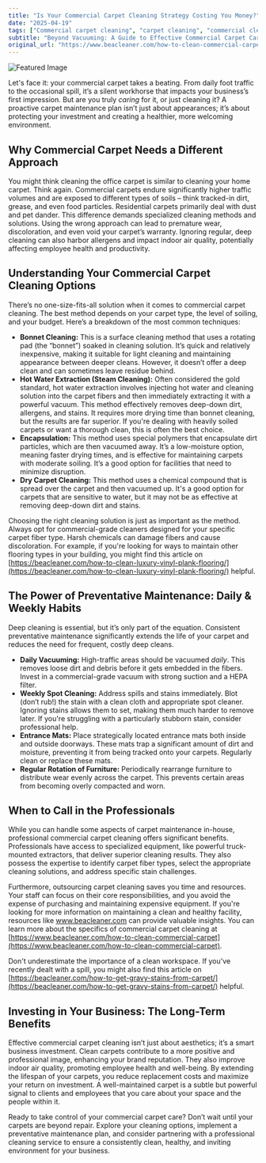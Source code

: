 ```yaml
---
title: "Is Your Commercial Carpet Cleaning Strategy Costing You Money?"
date: "2025-04-19"
tags: ["Commercial carpet cleaning", "carpet cleaning", "commercial cleaning", "carpet maintenance", "hot water extraction", "bonnet cleaning", "encapsulation", "carpet stain removal"]
subtitle: "Beyond Vacuuming: A Guide to Effective Commercial Carpet Care for Businesses"
original_url: "https://www.beacleaner.com/how-to-clean-commercial-carpet"
---
```




![Featured Image](https://res.cloudinary.com/dnm0udlvz/image/upload/v1745049659/article_image_44_kt7foe.jpg)

Let's face it: your commercial carpet takes a beating. From daily foot traffic to the occasional spill, it’s a silent workhorse that impacts your business’s first impression. But are you truly *caring* for it, or just cleaning it? A proactive carpet maintenance plan isn’t just about appearances; it’s about protecting your investment and creating a healthier, more welcoming environment. 

## Why Commercial Carpet Needs a Different Approach

You might think cleaning the office carpet is similar to cleaning your home carpet. Think again. Commercial carpets endure significantly higher traffic volumes and are exposed to different types of soils – think tracked-in dirt, grease, and even food particles. Residential carpets primarily deal with dust and pet dander. This difference demands specialized cleaning methods and solutions. Using the wrong approach can lead to premature wear, discoloration, and even void your carpet’s warranty. Ignoring regular, deep cleaning can also harbor allergens and impact indoor air quality, potentially affecting employee health and productivity. 

## Understanding Your Commercial Carpet Cleaning Options

There’s no one-size-fits-all solution when it comes to commercial carpet cleaning. The best method depends on your carpet type, the level of soiling, and your budget. Here’s a breakdown of the most common techniques:

* **Bonnet Cleaning:** This is a surface cleaning method that uses a rotating pad (the “bonnet”) soaked in cleaning solution. It’s quick and relatively inexpensive, making it suitable for light cleaning and maintaining appearance between deeper cleans. However, it doesn’t offer a deep clean and can sometimes leave residue behind.
* **Hot Water Extraction (Steam Cleaning):** Often considered the gold standard, hot water extraction involves injecting hot water and cleaning solution into the carpet fibers and then immediately extracting it with a powerful vacuum. This method effectively removes deep-down dirt, allergens, and stains. It requires more drying time than bonnet cleaning, but the results are far superior. If you're dealing with heavily soiled carpets or want a thorough clean, this is often the best choice.
* **Encapsulation:** This method uses special polymers that encapsulate dirt particles, which are then vacuumed away. It’s a low-moisture option, meaning faster drying times, and is effective for maintaining carpets with moderate soiling. It’s a good option for facilities that need to minimize disruption. 
* **Dry Carpet Cleaning:** This method uses a chemical compound that is spread over the carpet and then vacuumed up. It's a good option for carpets that are sensitive to water, but it may not be as effective at removing deep-down dirt and stains.

Choosing the right cleaning solution is just as important as the method. Always opt for commercial-grade cleaners designed for your specific carpet fiber type. Harsh chemicals can damage fibers and cause discoloration. For example, if you're looking for ways to maintain other flooring types in your building, you might find this article on [https://beacleaner.com/how-to-clean-luxury-vinyl-plank-flooring/](https://beacleaner.com/how-to-clean-luxury-vinyl-plank-flooring/) helpful.

## The Power of Preventative Maintenance: Daily & Weekly Habits

Deep cleaning is essential, but it’s only part of the equation. Consistent preventative maintenance significantly extends the life of your carpet and reduces the need for frequent, costly deep cleans. 

* **Daily Vacuuming:** High-traffic areas should be vacuumed *daily*. This removes loose dirt and debris before it gets embedded in the fibers. Invest in a commercial-grade vacuum with strong suction and a HEPA filter.
* **Weekly Spot Cleaning:** Address spills and stains immediately. Blot (don’t rub!) the stain with a clean cloth and appropriate spot cleaner. Ignoring stains allows them to set, making them much harder to remove later. If you're struggling with a particularly stubborn stain, consider professional help.
* **Entrance Mats:** Place strategically located entrance mats both inside and outside doorways. These mats trap a significant amount of dirt and moisture, preventing it from being tracked onto your carpets. Regularly clean or replace these mats.
* **Regular Rotation of Furniture:** Periodically rearrange furniture to distribute wear evenly across the carpet. This prevents certain areas from becoming overly compacted and worn.

## When to Call in the Professionals

While you can handle some aspects of carpet maintenance in-house, professional commercial carpet cleaning offers significant benefits. Professionals have access to specialized equipment, like powerful truck-mounted extractors, that deliver superior cleaning results. They also possess the expertise to identify carpet fiber types, select the appropriate cleaning solutions, and address specific stain challenges. 

Furthermore, outsourcing carpet cleaning saves you time and resources. Your staff can focus on their core responsibilities, and you avoid the expense of purchasing and maintaining expensive equipment. If you're looking for more information on maintaining a clean and healthy facility, resources like www.beacleaner.com can provide valuable insights. You can learn more about the specifics of commercial carpet cleaning at [https://www.beacleaner.com/how-to-clean-commercial-carpet](https://www.beacleaner.com/how-to-clean-commercial-carpet). 

Don't underestimate the importance of a clean workspace. If you've recently dealt with a spill, you might also find this article on [https://beacleaner.com/how-to-get-gravy-stains-from-carpet/](https://beacleaner.com/how-to-get-gravy-stains-from-carpet/) helpful.



## Investing in Your Business: The Long-Term Benefits

Effective commercial carpet cleaning isn’t just about aesthetics; it’s a smart business investment. Clean carpets contribute to a more positive and professional image, enhancing your brand reputation. They also improve indoor air quality, promoting employee health and well-being. By extending the lifespan of your carpets, you reduce replacement costs and maximize your return on investment. A well-maintained carpet is a subtle but powerful signal to clients and employees that you care about your space and the people within it. 

Ready to take control of your commercial carpet care? Don’t wait until your carpets are beyond repair. Explore your cleaning options, implement a preventative maintenance plan, and consider partnering with a professional cleaning service to ensure a consistently clean, healthy, and inviting environment for your business.